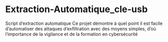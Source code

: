 # Extraction-Automatique_cle-usb
Script d’extraction automatique
Ce projet démontre à quel point il est facile d’automatiser des attaques d’exfiltration avec des moyens simples, d’où l’importance de la vigilance et de la formation en cybersécurité
